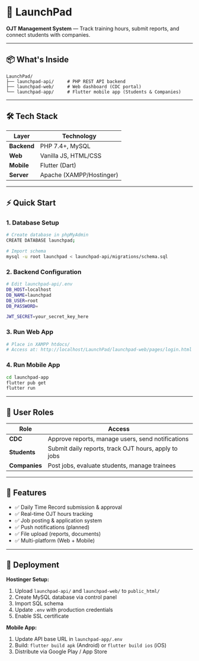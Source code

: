 # 🚀 LaunchPad

**OJT Management System** — Track training hours, submit reports, and connect students with companies.

---

## 📦 What's Inside

```
LaunchPad/
├── launchpad-api/     # PHP REST API backend
├── launchpad-web/     # Web dashboard (CDC portal)
└── launchpad-app/     # Flutter mobile app (Students & Companies)
```

---

## 🛠️ Tech Stack

| Layer | Technology |
|-------|-----------|
| **Backend** | PHP 7.4+, MySQL |
| **Web** | Vanilla JS, HTML/CSS |
| **Mobile** | Flutter (Dart) |
| **Server** | Apache (XAMPP/Hostinger) |

---

## ⚡ Quick Start

### 1. Database Setup
```bash
# Create database in phpMyAdmin
CREATE DATABASE launchpad;

# Import schema
mysql -u root launchpad < launchpad-api/migrations/schema.sql
```

### 2. Backend Configuration
```bash
# Edit launchpad-api/.env
DB_HOST=localhost
DB_NAME=launchpad
DB_USER=root
DB_PASSWORD=

JWT_SECRET=your_secret_key_here
```

### 3. Run Web App
```bash
# Place in XAMPP htdocs/
# Access at: http://localhost/LaunchPad/launchpad-web/pages/login.html
```

### 4. Run Mobile App
```bash
cd launchpad-app
flutter pub get
flutter run
```

---

## 👥 User Roles

| Role | Access |
|------|--------|
| **CDC** | Approve reports, manage users, send notifications |
| **Students** | Submit daily reports, track OJT hours, apply to jobs |
| **Companies** | Post jobs, evaluate students, manage trainees |

---

## 📱 Features

- ✅ Daily Time Record submission & approval
- ✅ Real-time OJT hours tracking
- ✅ Job posting & application system
- ✅ Push notifications (planned)
- ✅ File upload (reports, documents)
- ✅ Multi-platform (Web + Mobile)

---

## 🚀 Deployment

**Hostinger Setup:**
1. Upload `launchpad-api/` and `launchpad-web/` to `public_html/`
2. Create MySQL database via control panel
3. Import SQL schema
4. Update `.env` with production credentials
5. Enable SSL certificate

**Mobile App:**
1. Update API base URL in `launchpad-app/.env`
2. Build: `flutter build apk` (Android) or `flutter build ios` (iOS)
3. Distribute via Google Play / App Store
